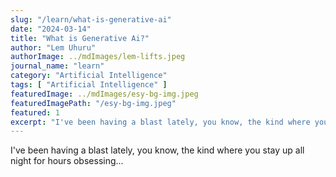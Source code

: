 ```yaml
---
slug: "/learn/what-is-generative-ai"
date: "2024-03-14"
title: "What is Generative Ai?"
author: "Lem Uhuru"
authorImage: ../mdImages/lem-lifts.jpeg
journal_name: "learn"
category: "Artificial Intelligence"
tags: [ "Artificial Intelligence" ]
featuredImage: ../mdImages/esy-bg-img.jpeg
featuredImagePath: "/esy-bg-img.jpeg"
featured: 1
excerpt: "I've been having a blast lately, you know, the kind where you stay up all night for hours obsessing over a brand new toy and it's all due to MidJourney..."
---
```


I've been having a blast lately, you know, the kind where you stay up all night for hours obsessing...